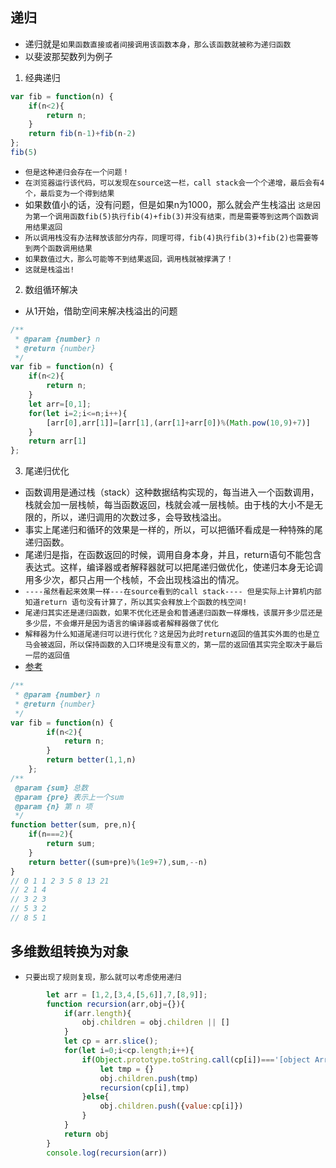 ## 递归
* 递归就是`如果函数直接或者间接调用该函数本身，那么该函数就被称为递归函数`
* 以斐波那契数列为例子
1. 经典递归
```js
var fib = function(n) {
    if(n<2){
        return n;
    }
    return fib(n-1)+fib(n-2)
};
fib(5)
```
* `但是这种递归会存在一个问题！`
* `在浏览器运行该代码，可以发现在source这一栏，call stack会一个个递增，最后会有4个，最后变为一个得到结果`
* 如果数值小的话，没有问题，但是如果n为1000，那么就会产生栈溢出
`这是因为第一个调用函数fib(5)执行fib(4)+fib(3)并没有结束，而是需要等到这两个函数调用结果返回`
* `所以调用栈没有办法释放该部分内存，同理可得，fib(4)执行fib(3)+fib(2)也需要等到两个函数调用结果`
* `如果数值过大，那么可能等不到结果返回，调用栈就被撑满了！`
* `这就是栈溢出!`

2. 数组循环解决
* 从1开始，借助空间来解决栈溢出的问题
```js
/**
 * @param {number} n
 * @return {number}
 */
var fib = function(n) {
    if(n<2){
        return n;
    }
    let arr=[0,1];
    for(let i=2;i<=n;i++){
        [arr[0],arr[1]]=[arr[1],(arr[1]+arr[0])%(Math.pow(10,9)+7)]
    }
    return arr[1]
};
```

3. 尾递归优化
* 函数调用是通过栈（stack）这种数据结构实现的，每当进入一个函数调用，栈就会加一层栈帧，每当函数返回，栈就会减一层栈帧。由于栈的大小不是无限的，所以，递归调用的次数过多，会导致栈溢出。
* 事实上尾递归和循环的效果是一样的，所以，可以把循环看成是一种特殊的尾递归函数。
* 尾递归是指，在函数返回的时候，调用自身本身，并且，return语句不能包含表达式。这样，编译器或者解释器就可以把尾递归做优化，使递归本身无论调用多少次，都只占用一个栈帧，不会出现栈溢出的情况。
* `----虽然看起来效果一样---在source看到的call stack---- 但是实际上计算机内部知道return 语句没有计算了，所以其实会释放上个函数的栈空间!`
* `尾递归其实还是递归函数，如果不优化还是会和普通递归函数一样爆栈，该展开多少层还是多少层，不会爆开是因为语言的编译器或者解释器做了优化`
* `解释器为什么知道尾递归可以进行优化？这是因为此时return返回的值其实外面的也是立马会被返回，所以保持函数的入口环境是没有意义的，第一层的返回值其实完全取决于最后一层的返回值`
* [参考]("https://zhuanlan.zhihu.com/p/36587160")
```js
/**
 * @param {number} n
 * @return {number}
 */
var fib = function(n) {
        if(n<2){
            return n;
        }
        return better(1,1,n)
    };
/**
 @param {sum} 总数
 @param {pre} 表示上一个sum
 @param {n} 第 n 项
 */
function better(sum, pre,n){
    if(n===2){
        return sum;
    }
    return better((sum+pre)%(1e9+7),sum,--n)
}
// 0 1 1 2 3 5 8 13 21 
// 2 1 4
// 3 2 3
// 5 3 2
// 8 5 1
```

## 多维数组转换为对象
* `只要出现了规则复现，那么就可以考虑使用递归`
```js
        let arr = [1,2,[3,4,[5,6]],7,[8,9]];
        function recursion(arr,obj={}){
            if(arr.length){
                obj.children = obj.children || []
            }
            let cp = arr.slice();
            for(let i=0;i<cp.length;i++){
                if(Object.prototype.toString.call(cp[i])==='[object Array]'){
                    let tmp = {}
                    obj.children.push(tmp)
                    recursion(cp[i],tmp)
                }else{
                    obj.children.push({value:cp[i]})
                }
            }
            return obj
        }
        console.log(recursion(arr))
```
